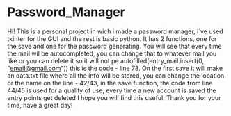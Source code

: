 # Password_Manager
Hi!
This is a personal project in wich i made a password manager, i`ve used tkinter for the GUI and the rest is basic python.
It has 2 functions, one for the save and one for the password generating. You will see that every time the mail wil be autocompleted, you can change that to whatever mail you like or you can delete it so it will not pe autofilled(entry_mail.insert(0, "email@gmail.com")) this is the code - line 78.
On the first save it will make an data.txt file where all the info will be stored, you can change the location or the name on the line - 42/43, in the save function, the code from line 44/45 is used for a quality of use, every time a new account is saved the entry points get deleted
I hope you will find this useful.
Thank you for your time, have a great day!
